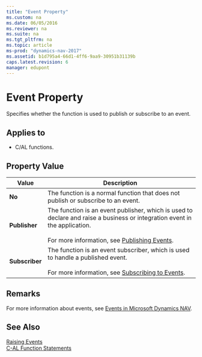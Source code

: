 ```yaml
---
title: "Event Property"
ms.custom: na
ms.date: 06/05/2016
ms.reviewer: na
ms.suite: na
ms.tgt_pltfrm: na
ms.topic: article
ms-prod: "dynamics-nav-2017"
ms.assetid: b1d795a4-66d1-4ff6-9aa9-30951b31139b
caps.latest.revision: 6
manager: edupont
---
```

# Event Property
Specifies whether the function is used to publish or subscribe to an event.  
  
## Applies to  
  
-   C/AL functions.  
  
## Property Value  
  
|Value|Description|  
|-----------|-----------------|  
|**No**|The function is a normal function that does not publish or subscribe to an event.|  
|**Publisher**|The function is an event publisher, which is used to declare and raise a business or integration event in the application.<br /><br /> For more information, see [Publishing Events](Publishing-Events.md).|  
|**Subscriber**|The function is an event subscriber, which is used to handle a published event.<br /><br /> For more information, see [Subscribing to Events](Subscribing-to-Events.md).|  
  
## Remarks  
 For more information about events, see [Events in Microsoft Dynamics NAV](Events-in-Microsoft-Dynamics-NAV.md).  
  
## See Also  
 [Raising Events](Raising-Events.md)   
 [C\-AL Function Statements](C-AL-Function-Statements.md)